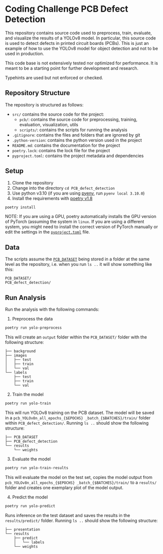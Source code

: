 # Coding Challenge PCB Defect Detection

This repository contains source code used to preprocess, train, evaluate, and visualize the results of a YOLOv8 model.
In particular, this source code is used to detect defects in printed circuit boards (PCBs). 
This is just an example of how to use the YOLOv8 model for object detection and not to be used in production.

This code base is not extensively tested nor optimized for performance. 
It is meant to be a starting point for further development and research.

Typehints are used but not enforced or checked.


## Repository Structure
The repository is structured as follows:
- `src/` contains the source code for the project:
    - `pcb/`: contains the source code for preprocessing, training, evaluation, visualization, utils
    - `scripts/`: contains the scripts for running the analysis
- `.gitignore`: contains the files and folders that are ignored by git
- `.python-version`: contains the python version used in the project
- `README.md`: contains the documentation for the project
- `poetry.lock`: contains the lock file for the project
- `pyproject.toml`: contains the project metadata and dependencies

## Setup
1. Clone the repository
2. Change into the directory `cd PCB_defect_detection`
2. Use python v3.10 (if you are using [pyenv](https://github.com/pyenv/pyenv), run `pyenv local 3.10.0`)
2. Install the requirements with [poetry v1.8](https://python-poetry.org/)

```bash
poetry install
```

NOTE: If you are using a GPU, poetry automatically installs the GPU version of PyTorch (assuming the system in 
`linux`. If you are using a different system, you might need to install the correct version of PyTorch manually or 
edit the settings in the [`pyproject.toml`](pyproject.toml) file.

## Data
The scripts assume the [`PCB_DATASET`](https://www.kaggle.com/datasets/akhatova/pcb-defects/data) being stored in a 
folder at the same level as the repository, i.e. when you 
run `ls ..` it will show something like this:   
```
PCB_DATASET/
PCB_defect_detection/
```



## Run Analysis

Run the analysis with the following commands:

1. Preprocess the data
```bash
poetry run yolo-preprocess
```
This will create an `output` folder within the `PCB_DATASET/` folder with the following structure:
```
├── background
├── images
│   ├── test
│   ├── train
│   └── val
└── labels
    ├── test
    ├── train
    └── val
```


2. Train the model
```bash
poetry run yolo-train
```
This will run YOLOv8 training on the PCB dataset. The model will be saved in a `pcb_YOLOv8n_all_epochs_{$EPOCHS}
_batch_{$BATCHES}/train/` folder within `PCB_defect_detection/`.
Running `ls ..` should show the following structure:
```
├── PCB_DATASET
├── PCB_defect_detection
└── results
    └── weights
```


3. Evaluate the model
```bash
poetry run yolo-train-results
```
This will evaluate the model on the test set, copies the model output from `pcb_YOLOv8n_all_epochs_{$EPOCHS}
_batch_{$BATCHES}/train/` to a `results/` folder and creates one exemplary plot of the model output.


4. Predict the model
```bash
poetry run yolo-predict
```
Runs inference on the test dataset and saves the results in the `results/predict/` folder.
Running `ls ..` should show the following structure:
```tree
├── presentation
└── results
    ├── predict
    │   └── labels
    └── weights
```